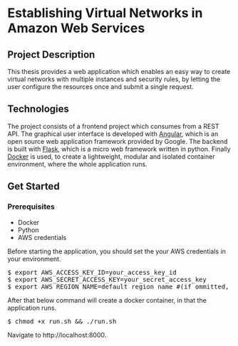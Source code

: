 # Establishing Virtual Networks in Amazon Web Services

## Project Description
This thesis provides a web application which enables an easy way to create virtual networks with multiple instances and security rules, by letting the user configure the resources once and submit a single request.

## Technologies
The project consists of a frontend project which consumes from a REST API. The graphical user interface is developed with [Angular](https://angular.io), which is an open source web application framework provided by Google. The backend is built with [Flask](https://palletsprojects.com/p/flask/), which is a micro web framework written in python. Finally [Docker](https://docs.docker.com/v17.09/engine/installation/) is used, to create a lightweight, modular and isolated container environment, where the whole application runs.

## Get Started

### Prerequisites
- Docker
- Python
- AWS credentials


Before starting the application, you should set the your AWS credentials in your environment.

<pre>
$ export AWS_ACCESS_KEY_ID=your_access_key_id
$ export AWS_SECRET_ACCESS_KEY=your_secret_access_key
$ export AWS_REGION_NAME=default_region_name #(if ommitted, us-east-2 will be used)
</pre>

After that below command will create a docker container, in that the application runs. 

<pre>$ chmod +x run.sh && ./run.sh</pre>

Navigate to http://localhost:8000.
